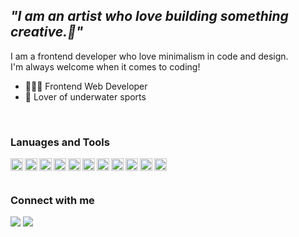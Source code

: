 ## _"I am an artist who love building something creative.🎨"_
I am a frontend developer who love minimalism in code and design. <br>
I'm always welcome when it comes to coding!

- 👩🏻‍💻 Frontend Web Developer
- 🤿 Lover of underwater sports

<br />

### Lanuages and Tools
<img align="left" height="20" width="20" src="https://cdn.jsdelivr.net/npm/simple-icons@v3/icons/html5.svg" />
<img align="left" height="20" width="20" src="https://cdn.jsdelivr.net/npm/simple-icons@v3/icons/css3.svg" />
<img align="left" height="20" width="20" src="https://cdn.jsdelivr.net/npm/simple-icons@v3/icons/sass.svg" />
<img align="left" height="20" width="20" src="https://cdn.jsdelivr.net/npm/simple-icons@v3/icons/javascript.svg" />
<img align="left" height="20" width="20" src="https://cdn.jsdelivr.net/npm/simple-icons@v3/icons/react.svg" />
<img align="left" height="20" width="20" src="https://cdn.jsdelivr.net/npm/simple-icons@v3/icons/redux.svg" />
<img align="left" height="20" width="20" src="https://cdn.jsdelivr.net/npm/simple-icons@v3/icons/gatsby.svg" />
<img align="left" height="20" width="20" src="https://cdn.jsdelivr.net/npm/simple-icons@v3/icons/typescript.svg" />
<img align="left" height="20" width="20" src="https://cdn.jsdelivr.net/npm/simple-icons@v3/icons/graphql.svg" />
<img align="left" height="20" width="20" src="https://cdn.jsdelivr.net/npm/simple-icons@v3/icons/git.svg" />
<img align="left" height="20" width="20" src="https://cdn.jsdelivr.net/npm/simple-icons@v3/icons/github.svg" />

<br />
<br />

### Connect with me
[<img src="https://img.shields.io/badge/instagram-%2312100E.svg?&style=for-the-badge&logo=instagram&logoColor=white" />][instagram]
[<img src="https://img.shields.io/badge/linkedin-%2312100E.svg?&style=for-the-badge&logo=linkedin&logoColor=white" />][linkedin]

[instagram]:https://www.instagram.com/suyeon___kang/
[linkedin]: https://www.linkedin.com/in/suyeon-kang-0387331aa/
